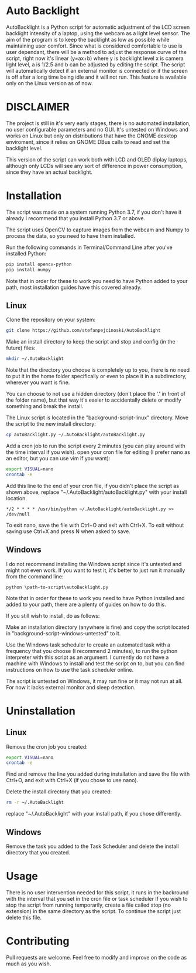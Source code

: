 # Auto Backlight

AutoBacklight is a Python script for automatic adjustment of the LCD screen backlight intensity of a laptop, 
using the webcam as a light level sensor. 
The aim of the program is to keep the backlight as low as possible while maintaining user comfort.
Since what is considered comfortable to use is user dependant, there will be a method to adjust the response
curve of the script, right now it's linear (y=ax+b) where y is backlight level x is camera light level, a is 1/2.5 and b can be adjusted by editing the script.
The script will automatically detect if an external monitor is connected or if the screen is off after a long time being idle and it will not run. This feature is available only on the Linux version as of now.

# DISCLAIMER

The project is still in it's very early stages,
there is no automated installation, no user configurable parameters and no GUI. It's untested on Windows and works on Linux but only on 
distributions that have the GNOME desktop enviroment, since it relies on GNOME DBus calls 
to read and set the backlight level. 

This version of the script can work both with LCD and OLED diplay laptops, although only LCDs will see any sort of difference in power consumption, since they have an actual backlight.

# Installation

The script was made on a system running Python 3.7, if you don't have it already I recommend that you install Python 3.7 or above.

The script uses OpenCV to capture images from the webcam and Numpy to process the data, so you need to have them installed. 

Run the following commands in Terminal/Command Line after you've installed Python:

```bash
pip install opencv-python
pip install numpy
```
Note that in order for these to work you need to have Python added to your path, most installation guides have this covered already.

## Linux

Clone the repository on your system: 

```bash
git clone https://github.com/stefanpejcinoski/AutoBacklight
```

Make an install directory to keep the script and stop and config (in the future) files:

```bash
mkdir ~/.AutoBacklight
```
Note that the directory you choose is completely up to you, there is no need to put it in the home folder specifically or even to place it in a subdirectory, wherever you want is fine.

You can choose to not use a hidden directory (don't place the '.' in front of the folder name), but that way it's easier to accidentally delete or modify something and break the install.

The Linux script is located in the "background-script-linux" directory. 
Move the script to the new install directory: 

```bash
cp autoBacklight.py ~/.AutoBacklight/autoBacklight.py
```

Add a cron job to run the script every 2 minutes (you can play around with the time interval if you wish).
open your cron file for editing (I prefer nano as an editor, but you can use vim if you want):

```bash
export VISUAL=nano
crontab -e
```

Add this line to the end of your cron file, if you didn't place the script as shown above, replace "~/.AutoBacklight/autoBacklight.py" with your install location.

```
*/2 * * * * /usr/bin/python ~/.AutoBacklight/autoBacklight.py >> /dev/null
```
To exit nano, save the file with Ctrl+O and exit with Ctrl+X. To exit without saving use Ctrl+X and press N when asked to save.

## Windows

I do not recommend installing the Windows script since it's untested and might not even work.
If you want to test it, it's better to just run it manually from the command line:

```
python \path-to-script\autoBacklight.py
```

Note that in order for these to work you need to have Python installed and added to your path, there are a plenty of guides on how to do this.

If you still wish to install, do as follows:

Make an installation directory (anywhere is fine) and copy the script located in "background-script-windows-untested" to it.

Use the Windows task scheduler to create an automated task with a frequency that you choose (I recommend 2 minutes),  to run the python interpreter with this script as an argument. I currently do not have a machine with Windows to install and test the script on to, but you can find instructions on how to use the task scheduler online.

The script is untested on Windows, it may run fine or it may not run at all. For now it lacks external monitor and sleep detection.

# Uninstallation
## Linux

Remove the cron job you created:

```bash
export VISUAL=nano
crontab -e
```

Find and remove the line you added during installation and save the file with Ctrl+O, and exit with Ctrl+X (if you chose to use nano).

Delete the install directory that you created:

```bash
rm -r ~/.AutoBacklight
```
replace "~/.AutoBacklight" with your install path, if you chose differently. 

## Windows

Remove the task you added to the Task Scheduler and 
delete the install directory that you created.

# Usage

There is no user intervention needed for this script, it runs in the backround with the interval
that you set in the cron file or task scheduler
If you wish to stop the script from running temporarily, create a file called stop (no extension) in the same directory as the script. To continue the script just delete this file.

# Contributing

Pull requests are welcome.
Feel free to modify and improve on the code as much as you wish.
